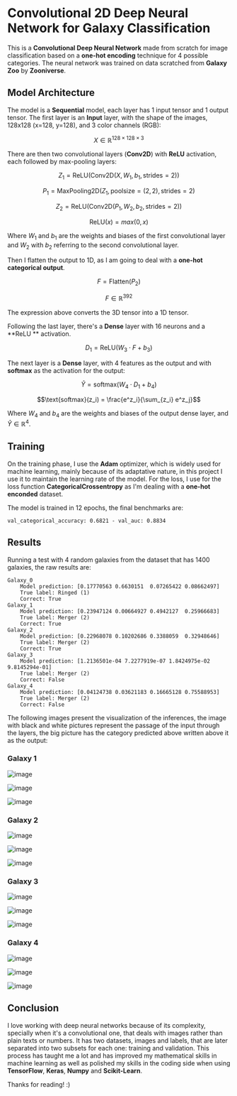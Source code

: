 # Convolutional 2D Deep Neural Network for Galaxy Classification

This is a **Convolutional Deep Neural Network** made from scratch for image classification based on a **one-hot encoding** technique for 4 possible categories. The neural network was trained on data scratched from **Galaxy Zoo** by **Zooniverse**.

## Model Architecture

The model is a **Sequential** model, each layer has 1 input tensor and 1 output tensor. The first layer is an **Input** layer, with the shape of the images, 128x128 (x=128, y=128), and 3 color channels (RGB):

$$X \in \mathbb{R}^{128 \times 128 \times 3}$$

There are then two convolutional layers (**Conv2D**) with **ReLU** activation, each followed by max-pooling layers:

$$Z_1 = \text{ReLU}(\text{Conv2D}(X, W_1, b_1, \text{strides}=2))$$

$$P_1 = \text{MaxPooling2D}(Z_1, \text{poolsize}=(2, 2), \text{strides}=2)$$

$$Z_2 = \text{ReLU}(\text{Conv2D}(P_1, W_2, b_2, \text{strides}=2))$$

$$\text{ReLU}(x) = max(0,x)$$

Where $W_1$ and $b_1$ are the weights and biases of the first convolutional layer and $W_2$ with $b_2$ referring to the second convolutional layer.

Then I flatten the output to 1D, as I am going to deal with a **one-hot categorical output**. 

$$F = \text{Flatten}(P_2)$$

$$F \in \mathbb{R}^{392}$$

The expression above converts the 3D tensor into a 1D tensor.

Following the last layer, there's a **Dense** layer with 16 neurons and a **ReLU ** activation. 

$$D_1 = \text{ReLU}(W_3 \cdot F + b_3)$$

The next layer is a **Dense** layer, with 4 features as the output and with **softmax** as the activation for the output:

$$\hat{Y} = \text{softmax}(W_4 \cdot D_1 + b_4)$$

$$\text{softmax}(z_i) = \frac{e^z_i}{\sum_{z_i} e^z_j}$$


Where $W_4$ and ${b_4}$ are the weights and biases of the output dense layer, and $\hat{Y} \in \mathbb{R}^{4}$.


## Training

On the training phase, I use the **Adam** optimizer, which is widely used for machine learning, mainly because of its adaptative nature, in this project I use it to maintain the learning rate of the model. For the loss, I use for the loss function **CategoricalCrossentropy** as I'm dealing with a **one-hot enconded** dataset.

The model is trained in 12 epochs, the final benchmarks are:

```val_categorical_accuracy: 0.6821 - val_auc: 0.8834```

## Results

Running a test with 4 random galaxies from the dataset that has 1400 galaxies, the raw results are:

```
Galaxy_0
	Model prediction: [0.17770563 0.6630151  0.07265422 0.08662497]
	True label: Ringed (1)
	Correct: True
Galaxy_1
	Model prediction: [0.23947124 0.00664927 0.4942127  0.25966683]
	True label: Merger (2)
	Correct: True
Galaxy_2
	Model prediction: [0.22968078 0.10202686 0.3388059  0.32948646]
	True label: Merger (2)
	Correct: True
Galaxy_3
	Model prediction: [1.2136501e-04 7.2277919e-07 1.8424975e-02 9.8145294e-01]
	True label: Merger (2)
	Correct: False
Galaxy_4
	Model prediction: [0.04124738 0.03621183 0.16665128 0.75588953]
	True label: Merger (2)
	Correct: False
```

The following images present the visualization of the inferences, the image with black and white pictures represent the passage of the input through the layers, the big picture has the category predicted above written above it as the output:

### Galaxy 1

![image](https://github.com/user-attachments/assets/ed143ee0-3e23-4a2e-a0be-07cae18bc2f2)

![image](https://github.com/user-attachments/assets/70cd80d7-a3d0-4e94-b914-2982bb88573a)

![image](https://github.com/user-attachments/assets/af909bc3-3288-4cd7-8d7a-ac1403fceace)

### Galaxy 2

![image](https://github.com/user-attachments/assets/b5643947-16db-4b1f-9cf0-20006fb61c8b)

![image](https://github.com/user-attachments/assets/933b53b9-e919-40cb-b8d4-91321ec84e91)

![image](https://github.com/user-attachments/assets/5923237b-f7ce-43b1-ab1e-5fd041eec4f3)

### Galaxy 3

![image](https://github.com/user-attachments/assets/94e0c48f-5863-45ae-9498-2361010e27a3)

![image](https://github.com/user-attachments/assets/76c3122d-29e8-4827-b648-bc8875fd00dd)

![image](https://github.com/user-attachments/assets/52e5935b-19d9-4096-b0cc-19a71d3c7ab8)

### Galaxy 4

![image](https://github.com/user-attachments/assets/e2651409-9b86-4873-aae2-1235deee6345)

![image](https://github.com/user-attachments/assets/6091e201-226a-431c-ba0d-c3a430291afa)

![image](https://github.com/user-attachments/assets/3fe3cee5-4e94-4d63-811e-98e7650aa274)

## Conclusion

I love working with deep neural networks because of its complexity, specially when it's a convolutional one, that deals with images rather than plain texts or numbers. It has two datasets, images and labels, that are later separated into two subsets for each one: training and validation. This process has taught me a lot and has improved my mathematical skills in machine learning as well as polished my skills in the coding side when using **TensorFlow**, **Keras**, **Numpy** and **Scikit-Learn**.

Thanks for reading! :)

